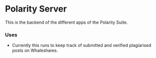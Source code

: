 # Polarity Server
This is the backend of the different apps of the Polarity Suite.

### Uses
- Currently this runs to keep track of submitted and verified plagiarised posts on Whaleshares.
